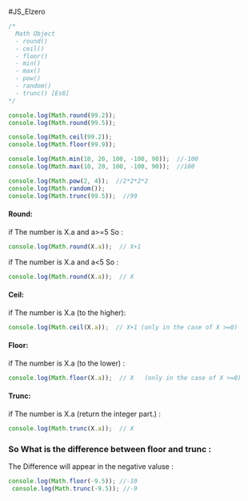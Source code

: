 #JS_Elzero 
```js
/*
  Math Object
  - round()
  - ceil()
  - floor()
  - min()
  - max()
  - pow()
  - random()
  - trunc() [Es6]
*/

console.log(Math.round(99.2));
console.log(Math.round(99.5));

console.log(Math.ceil(99.2));
console.log(Math.floor(99.9));

console.log(Math.min(10, 20, 100, -100, 90));  //-100
console.log(Math.max(10, 20, 100, -100, 90));  //100

console.log(Math.pow(2, 4));  //2*2*2*2
console.log(Math.random());
console.log(Math.trunc(99.5));  //99
```

#### Round:
if The number is  X.a and a>=5 So :
 ```js
 console.log(Math.round(X.a));  // X+1 
 ```
if The number is  X.a and a<5 So :
 ```js
 console.log(Math.round(X.a));  // X 
 ```

#### Ceil:
if The number is  X.a  (to the higher):
 ```js
 console.log(Math.ceil(X.a));  // X+1 (only in the case of X >=0) 
 ```

#### Floor:
if The number is  X.a (to the lower)  :
 ```js
 console.log(Math.floor(X.a));  // X   (only in the case of X >=0) 
 ```
#### Trunc:
if The number is  X.a  (return the integer part.) :
 ```js
 console.log(Math.trunc(X.a));  // X 
 ```


### So What is the difference between floor and trunc :

The Difference will appear in the negative valuse :
```js
console.log(Math.floor(-9.5)); //-10
 console.log(Math.trunc(-9.5)); //-9
```